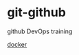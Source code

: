 # git-github
github DevOps training

[docker](https://github.com/Diegonavia/git-github/tree/master/docker)
